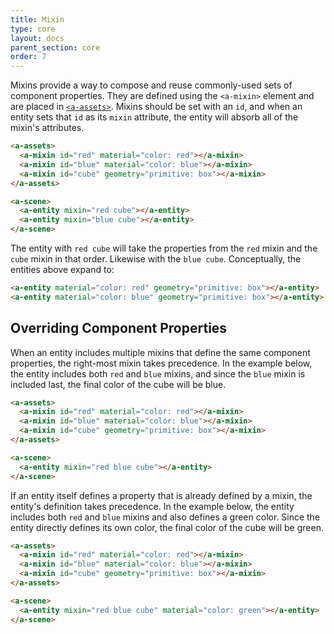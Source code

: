 ```yaml
---
title: Mixin
type: core
layout: docs
parent_section: core
order: 7
---
```


Mixins provide a way to compose and reuse commonly-used sets of component properties. They are defined using the `<a-mixin>` element and are placed in [`<a-assets>`](assets.html). Mixins should be set with an `id`, and when an entity sets that `id` as its `mixin` attribute, the entity will absorb all of the mixin's attributes.

```html
<a-assets>
  <a-mixin id="red" material="color: red"></a-mixin>
  <a-mixin id="blue" material="color: blue"></a-mixin>
  <a-mixin id="cube" geometry="primitive: box"></a-mixin>
</a-assets>

<a-scene>
  <a-entity mixin="red cube"></a-entity>
  <a-entity mixin="blue cube"></a-entity>
</a-scene>
```

The entity with `red cube` will take the properties from the `red` mixin and the `cube` mixin in that order. Likewise with the `blue cube`. Conceptually, the entities above expand to:

```html
<a-entity material="color: red" geometry="primitive: box"></a-entity>
<a-entity material="color: blue" geometry="primitive: box"></a-entity>
```

## Overriding Component Properties

When an entity includes multiple mixins that define the same component
properties, the right-most mixin takes precedence. In the example below, the
entity includes both `red` and `blue` mixins, and since the `blue` mixin is
included last, the final color of the cube will be blue.

```html
<a-assets>
  <a-mixin id="red" material="color: red"></a-mixin>
  <a-mixin id="blue" material="color: blue"></a-mixin>
  <a-mixin id="cube" geometry="primitive: box"></a-mixin>
</a-assets>

<a-scene>
  <a-entity mixin="red blue cube"></a-entity>
</a-scene>
```

If an entity itself defines a property that is already defined by a mixin, the entity's definition takes precedence. In the example below, the entity includes both `red` and `blue` mixins and also defines a green color. Since the entity directly defines its own color, the final color of the cube will be green.

```html
<a-assets>
  <a-mixin id="red" material="color: red"></a-mixin>
  <a-mixin id="blue" material="color: blue"></a-mixin>
  <a-mixin id="cube" geometry="primitive: box"></a-mixin>
</a-assets>

<a-scene>
  <a-entity mixin="red blue cube" material="color: green"></a-entity>
</a-scene>
```
